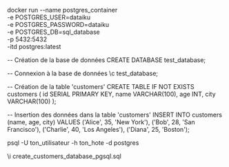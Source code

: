 docker run --name postgres_container \
  -e POSTGRES_USER=dataiku \
  -e POSTGRES_PASSWORD=dataiku \
  -e POSTGRES_DB=sql_database \
  -p 5432:5432 \
  -itd postgres:latest


  -- Création de la base de données
CREATE DATABASE test_database;

-- Connexion à la base de données
\c test_database;

-- Création de la table 'customers'
CREATE TABLE IF NOT EXISTS customers (
    id SERIAL PRIMARY KEY,
    name VARCHAR(100),
    age INT,
    city VARCHAR(100)
);

-- Insertion des données dans la table 'customers'
INSERT INTO customers (name, age, city) VALUES
('Alice', 35, 'New York'),
('Bob', 28, 'San Francisco'),
('Charlie', 40, 'Los Angeles'),
('Diana', 25, 'Boston');



psql -U ton_utilisateur -h ton_hote -d postgres

\i create_customers_database_pgsql.sql

